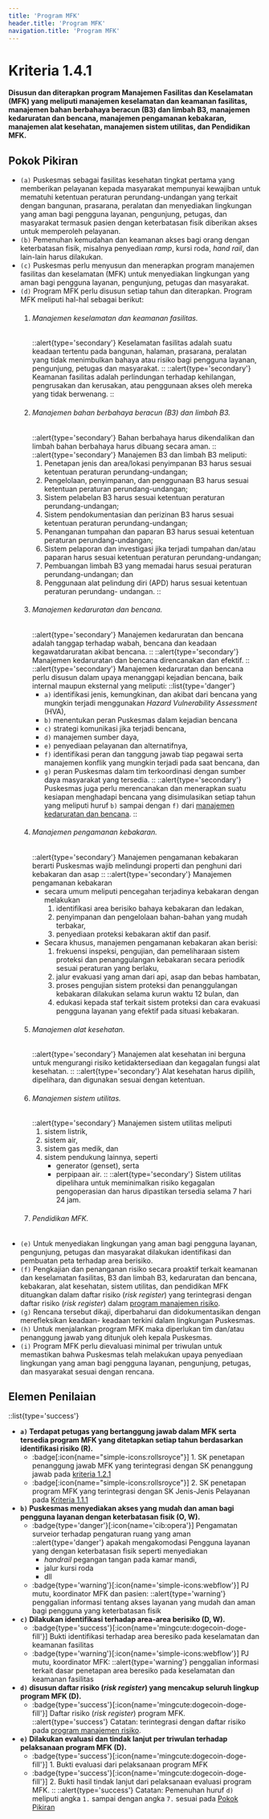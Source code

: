 ```yaml
---
title: 'Program MFK'
header.title: 'Program MFK'
navigation.title: 'Program MFK'
---
```


# Kriteria 1.4.1

**Disusun dan diterapkan program Manajemen Fasilitas dan Keselamatan (MFK) yang meliputi manajemen keselamatan dan keamanan fasilitas, manajemen bahan berbahaya beracun (B3) dan limbah B3, manajemen kedaruratan dan bencana, manajemen pengamanan kebakaran, manajemen alat kesehatan, manajemen sistem utilitas, dan Pendidikan MFK.** 

## Pokok Pikiran 
- `(a)` Puskesmas sebagai fasilitas kesehatan tingkat pertama yang memberikan pelayanan kepada masyarakat mempunyai kewajiban untuk mematuhi ketentuan peraturan perundang-undangan yang terkait dengan bangunan, prasarana, peralatan dan menyediakan lingkungan yang aman bagi pengguna layanan, pengunjung, petugas, dan masyarakat  termasuk  pasien dengan keterbatasan fisik diberikan akses  untuk memperoleh pelayanan. 
- `(b)` Pemenuhan kemudahan dan keamanan akses bagi orang dengan keterbatasan fisik, misalnya penyediaan *ramp*, kursi roda, *hand rail*, dan lain-lain harus dilakukan. 
- ``(c)`` Puskesmas perlu menyusun dan menerapkan program manajemen fasilitas dan keselamatan (MFK) untuk menyediakan lingkungan yang aman bagi pengguna layanan, pengunjung, petugas dan masyarakat. 
- ``(d)`` Program MFK perlu disusun setiap tahun dan diterapkan. Program MFK meliputi hal-hal sebagai berikut: 
  1. ###### Manajemen keselamatan dan keamanan fasilitas.
     ::alert{type='secondary'}
     Keselamatan fasilitas adalah suatu keadaan tertentu pada bangunan, halaman, prasarana, peralatan yang tidak menimbulkan bahaya atau risiko bagi pengguna layanan, pengunjung, petugas dan masyarakat. 
     ::
     ::alert{type='secondary'}
     Keamanan fasilitas adalah perlindungan terhadap kehilangan, pengrusakan dan kerusakan, atau penggunaan akses oleh mereka yang tidak berwenang. 
     ::
  2. ###### Manajemen bahan berbahaya beracun (B3) dan limbah B3. 
     ::alert{type='secondary'}
     Bahan berbahaya harus dikendalikan dan limbah bahan berbahaya harus dibuang secara aman. 
     ::
     ::alert{type='secondary'}
        Manajemen B3 dan limbah B3 meliputi: 
       1. Penetapan jenis dan area/lokasi penyimpanan B3 harus sesuai ketentuan peraturan perundang-undangan;
       1. Pengelolaan, penyimpanan, dan penggunaan B3 harus sesuai ketentuan peraturan perundang-undangan; 
       1. Sistem pelabelan B3 harus sesuai ketentuan peraturan perundang-undangan; 
       1. Sistem pendokumentasian dan perizinan B3 harus sesuai ketentuan peraturan perundang-undangan; 
       1. Penanganan tumpahan dan paparan B3 harus sesuai ketentuan peraturan perundang-undangan; 
       1. Sistem pelaporan dan investigasi jika terjadi tumpahan dan/atau paparan harus sesuai ketentuan peraturan perundang-undangan; 
       1. Pembuangan limbah B3 yang memadai harus sesuai peraturan perundang-undangan; dan 
       1. Penggunaan alat pelindung diri (APD) harus sesuai ketentuan peraturan perundang- undangan. 
     ::
  3. ###### Manajemen kedaruratan dan bencana. 
     ::alert{type='secondary'}
     Manajemen kedaruratan dan bencana adalah tanggap terhadap wabah, bencana dan keadaan kegawatdaruratan akibat bencana. 
     ::
     ::alert{type='secondary'}
     Manajemen kedaruratan dan bencana direncanakan dan efektif. 
     ::
     ::alert{type='secondary'}
      Manajemen kedaruratan dan bencana perlu disusun dalam upaya menanggapi kejadian bencana, baik internal maupun eksternal yang meliputi: 
      ::list{type='danger'}
      - ``a)`` identifikasi jenis, kemungkinan, dan  akibat  dari bencana yang mungkin terjadi menggunakan *Hazard Vulnerability Assessment* (HVA), 
      - ``b)`` menentukan peran Puskesmas dalam kejadian bencana 
      - ``c)`` strategi komunikasi jika terjadi bencana, 
      - ``d)`` manajemen sumber daya, 
      - ``e)`` penyediaan pelayanan dan alternatifnya, 
      - ``f)`` identifikasi peran dan tanggung jawab tiap pegawai serta manajemen konflik yang mungkin terjadi pada saat bencana, dan 
      - ``g)`` peran Puskesmas dalam tim terkoordinasi dengan sumber daya masyarakat yang tersedia. 
     ::
     ::alert{type='secondary'}
       Puskesmas juga perlu merencanakan dan menerapkan suatu kesiapan menghadapi bencana yang disimulasikan setiap tahun yang meliputi huruf ``b)`` sampai dengan ``f)`` dari [manajemen kedaruratan dan bencana](#manajemen-kedaruratan-dan-bencana). 
     ::
  4. ###### Manajemen pengamanan kebakaran. 
     ::alert{type='secondary'}
    Manajemen pengamanan kebakaran berarti Puskesmas wajib melindungi properti dan penghuni dari kebakaran dan asap 
     ::
     ::alert{type='secondary'}
    Manajemen pengamanan kebakaran  
       - secara umum meliputi pencegahan terjadinya kebakaran dengan melakukan 
          1. identifikasi area berisiko bahaya kebakaran dan ledakan, 
          2. penyimpanan dan pengelolaan bahan-bahan yang mudah terbakar, 
          3. penyediaan proteksi kebakaran aktif dan pasif. 
       - Secara khusus, manajemen pengamanan kebakaran akan berisi: 
          1. frekuensi inspeksi, pengujian, dan pemeliharaan sistem proteksi dan penanggulangan kebakaran secara periodik sesuai peraturan yang berlaku, 
          2. jalur evakuasi yang aman dari api, asap dan bebas hambatan, 
          3. proses pengujian sistem proteksi dan penanggulangan kebakaran  dilakukan selama kurun waktu 12 bulan, dan 
          4. edukasi kepada staf terkait sistem proteksi dan cara evakuasi pengguna layanan yang efektif pada situasi kebakaran. 
  5. ###### Manajemen alat kesehatan. 
     ::alert{type='secondary'}
    Manajemen alat kesehatan ini berguna untuk mengurangi risiko ketidaktersediaan dan kegagalan fungsi alat kesehatan. 
     ::
     ::alert{type='secondary'}
    Alat kesehatan harus dipilih, dipelihara, dan digunakan sesuai dengan ketentuan. 
  6. ###### Manajemen sistem utilitas. 
     ::alert{type='secondary'}
    Manajemen sistem utilitas meliputi 
       1. sistem listrik, 
       2. sistem air, 
       3. sistem gas medik, dan 
       4. sistem pendukung lainnya, seperti 
            - generator (genset), serta 
            - perpipaan air. 
     ::
     ::alert{type='secondary'}
    Sistem utilitas dipelihara untuk meminimalkan risiko kegagalan pengoperasian dan harus dipastikan tersedia selama 7 hari 24 jam. 
  7. ###### Pendidikan MFK. 
- ``(e)`` Untuk menyediakan lingkungan yang aman bagi pengguna layanan, pengunjung, petugas dan masyarakat dilakukan identifikasi dan pembuatan peta terhadap area berisiko. 
- ``(f)`` Pengkajian dan penanganan risiko secara proaktif terkait keamanan dan keselamatan fasilitas, B3 dan limbah B3, kedaruratan dan bencana, kebakaran, alat kesehatan, sistem utilitas, dan pendidikan MFK dituangkan dalam daftar risiko (_risk register_) yang terintegrasi dengan daftar risiko (_risk register_) dalam [program manajemen risiko](/5/2/1). 
- ``(g)`` Rencana tersebut dikaji, diperbaharui dan didokumentasikan dengan merefleksikan keadaan- keadaan terkini dalam lingkungan Puskesmas. 
- ``(h)`` Untuk menjalankan program MFK maka diperlukan tim dan/atau penanggung jawab yang ditunjuk oleh kepala Puskesmas. 
- ``(i)`` Program MFK perlu dievaluasi minimal per triwulan untuk memastikan bahwa Puskesmas  telah  melakukan upaya penyediaan lingkungan yang aman bagi pengguna layanan, pengunjung, petugas, dan masyarakat sesuai dengan rencana. 
## Elemen Penilaian 
::list{type='success'}
- **``a)`` Terdapat petugas yang bertanggung jawab dalam MFK serta tersedia program MFK yang ditetapkan setiap tahun berdasarkan identifikasi risiko (R).**  
  - :badge[:icon{name="simple-icons:rollsroyce"}] 1. SK penetapan penanggung jawab MFK yang terintegrasi dengan SK penanggung jawab pada [kriteria 1.2.1](/1/2/1) 
  - :badge[:icon{name="simple-icons:rollsroyce"}] 2. SK penetapan program MFK yang terintegrasi dengan SK Jenis-Jenis Pelayanan pada [Kriteria 1.1.1](/1/1/1) 
- **``b)`` Puskesmas menyediakan akses yang mudah dan aman bagi pengguna layanan dengan keterbatasan fisik (O, W).** 
  - :badge{type='danger'}[:icon{name='cib:opera'}] Pengamatan surveior terhadap pengaturan ruang yang aman 
    ::alert{type='danger'}
    apakah mengakomodasi Pengguna layanan yang dengan keterbatasan fisik seperti menyediakan 
    - *handrail* pegangan tangan pada kamar mandi, 
    - jalur kursi roda 
    - dll
  - :badge{type='warning'}[:icon{name='simple-icons:webflow'}] PJ mutu, koordinator MFK dan pasien: 
    ::alert{type='warning'}
    penggalian informasi tentang akses layanan yang mudah dan aman bagi pengguna yang keterbatasan fisik 
- **``c)`` Dilakukan identifikasi terhadap area-area berisiko (D, W).**  
   - :badge{type='success'}[:icon{name='mingcute:dogecoin-doge-fill'}] Bukti identifikasi terhadap area beresiko pada keselamatan dan keamanan fasilitas 
   - :badge{type='warning'}[:icon{name='simple-icons:webflow'}] PJ mutu, koordinator MFK: 
    ::alert{type='warning'}
     penggalian informasi terkait dasar penetapan area beresiko pada keselamatan dan keamanan fasilitas 
- **``d)`` disusun daftar risiko (_risk register_) yang mencakup seluruh lingkup program MFK (D).** 
   - :badge{type='success'}[:icon{name='mingcute:dogecoin-doge-fill'}] Daftar risiko (_risk register_) program MFK. 
    ::alert{type='success'}
    Catatan: terintegrasi dengan daftar risiko pada [program manajemen risiko](/5/2/1). 
- **``e)`` Dilakukan evaluasi dan tindak lanjut per triwulan terhadap pelaksanaan program MFK (D).** 
   - :badge{type='success'}[:icon{name='mingcute:dogecoin-doge-fill'}] 1. Bukti evaluasi dari pelaksanaan program MFK 
   - :badge{type='success'}[:icon{name='mingcute:dogecoin-doge-fill'}] 2. Bukti hasil tindak lanjut dari pelaksanaan evaluasi program MFK. 
::
::alert{type='success'}
Catatan: 
Pemenuhan huruf ``d)`` meliputi angka `1.` sampai dengan angka `7.` sesuai pada [Pokok Pikiran](#pokok-pikiran) 
